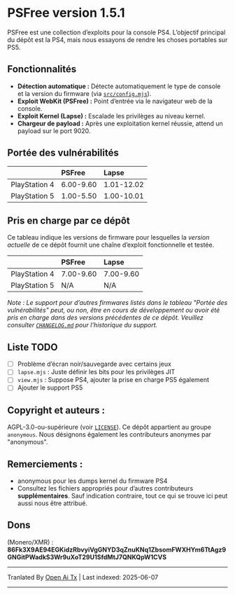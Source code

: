 # PSFree version 1.5.1

PSFree est une collection d’exploits pour la console PS4. L’objectif principal du dépôt est la PS4, mais nous essayons de rendre les choses portables sur PS5.

## Fonctionnalités

- **Détection automatique :** Détecte automatiquement le type de console et la version du firmware (via [`src/config.mjs`](https://raw.githubusercontent.com/Al-Azif/psfree-lapse/main/src/config.mjs)).
- **Exploit WebKit (PSFree) :** Point d’entrée via le navigateur web de la console.
- **Exploit Kernel (Lapse) :** Escalade les privilèges au niveau kernel.
- **Chargeur de payload :** Après une exploitation kernel réussie, attend un payload sur le port 9020.

## Portée des vulnérabilités

|               | PSFree    | Lapse      |
| :------------ | :-------- | :--------- |
| PlayStation 4 | 6.00-9.60 | 1.01-12.02 |
| PlayStation 5 | 1.00-5.50 | 1.00-10.01 |

## Pris en charge par ce dépôt

Ce tableau indique les versions de firmware pour lesquelles la _version actuelle_ de ce dépôt fournit une chaîne d’exploit fonctionnelle et testée.

|               | PSFree    | Lapse     |
| :------------ | :-------- | :-------- |
| PlayStation 4 | 7.00-9.60 | 7.00-9.60 |
| PlayStation 5 | N/A       | N/A       |

_Note : Le support pour d’autres firmwares listés dans le tableau "Portée des vulnérabilités" peut, ou non, être en cours de développement ou avoir été pris en charge dans des versions précédentes de ce dépôt. Veuillez consulter [`CHANGELOG.md`](https://raw.githubusercontent.com/Al-Azif/psfree-lapse/main/CHANGELOG.md) pour l’historique du support._

## Liste TODO

- [ ] Problème d’écran noir/sauvegarde avec certains jeux
- [ ] `lapse.mjs` : Juste définir les bits pour les privilèges JIT
- [ ] `view.mjs` : Suppose PS4, ajouter la prise en charge PS5 également
- [ ] Ajouter le support PS5

## Copyright et auteurs :

AGPL-3.0-ou-supérieure (voir [`LICENSE`](https://raw.githubusercontent.com/Al-Azif/psfree-lapse/main/LICENSE)). Ce dépôt appartient au groupe `anonymous`. Nous désignons également les contributeurs anonymes par "anonymous".

## Remerciements :

- anonymous pour les dumps kernel du firmware PS4
- Consultez les fichiers appropriés pour d’autres contributeurs **supplémentaires**. Sauf indication contraire, tout ce qui se trouve ici peut aussi nous être attribué.

## Dons

(Monero/XMR) : **86Fk3X9AE94EGKidzRbvyiVgGNYD3qZnuKNq1ZbsomFWXHYm6TtAgz9GNGitPWadkS3Wr9uXoT29U1SfdMtJ7QNKQpW1CVS**

---

Tranlated By [Open Ai Tx](https://github.com/OpenAiTx/OpenAiTx) | Last indexed: 2025-06-07

---